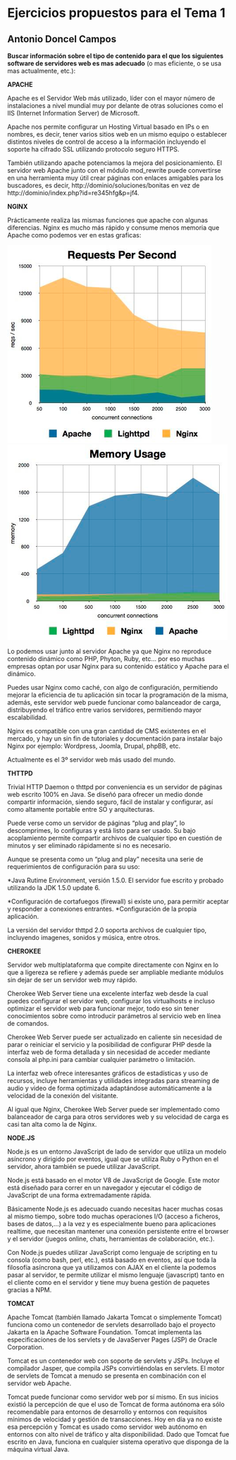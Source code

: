 Ejercicios propuestos para el Tema 1
====================================
Antonio Doncel Campos
------------------------------------

**Buscar información sobre el tipo de contenido para el que los siguientes software de servidores web es mas adecuado**
(o mas eficiente, o se usa mas actualmente, etc.):

**APACHE**

Apache es el Servidor Web más utilizado, líder con el mayor número de instalaciones a nivel mundial muy por delante de otras soluciones como el IIS (Internet Information Server) de Microsoft.

Apache nos permite configurar un Hosting Virtual basado en IPs o en nombres, es decir, tener varios sitios web en un mismo equipo o establecer distintos niveles de control de acceso a la información incluyendo el soporte ha cifrado SSL utilizando protocolo seguro HTTPS.

También utilizando apache potenciamos la mejora del posicionamiento. El servidor web Apache junto con el módulo mod_rewrite puede convertirse en una herramienta muy útil crear páginas con enlaces amigables para los buscadores, es decir, http://dominio/soluciones/bonitas en vez de http://dominio/index.php?id=re345hfg&p=jf4.

**NGINX**

Prácticamente realiza las mismas funciones que apache con algunas diferencias.
Nginx es mucho más rápido y consume menos memoria que Apache como podemos ver en estas graficas:

<div>
	<img src="request_per_second.bmp">
	<img src="memory_usage.bmp">
</div>

Lo podemos usar junto al servidor Apache ya que Nginx no reproduce contenido dinámico como PHP, Phyton, Ruby, etc… por eso muchas empresas optan por usar Nginx para su contenido estático y Apache para el dinámico.

Puedes usar Nginx como caché, con algo de configuración, permitiendo mejorar la eficiencia de tu aplicación sin tocar la programación de la misma, además, este servidor web puede funcionar como balanceador de carga, distribuyendo el tráfico entre varios servidores, permitiendo mayor escalabilidad.

Nginx es compatible con una gran cantidad de CMS existentes en el mercado, y hay un sin fin de tutoriales y documentación para instalar bajo Nginx por ejemplo: Wordpress, Joomla, Drupal, phpBB, etc.

Actualmente es el 3º servidor web más usado del mundo.

**THTTPD**

Trivial HTTP Daemon o thttpd por conveniencia es un servidor de páginas web escrito 100% en Java. Se diseñó para ofrecer un medio donde compartir información, siendo seguro, fácil de instalar y configurar, así como altamente portable entre SO y arquitecturas.

Puede verse como un servidor de páginas “plug and play”, lo descomprimes, lo configuras y está listo para ser usado. Su bajo acoplamiento permite compartir archivos de cualquier tipo en cuestión de minutos y ser eliminado rápidamente si no es necesario.

Aunque se presenta como un “plug and play” necesita una serie de requerimientos de configuración para su uso:

*Java Rutime Environment, versión 1.5.0. El servidor fue escrito y probado utilizando la JDK 1.5.0 update 6.

*Configuración de cortafuegos (firewall) si existe uno, para permitir aceptar y responder a conexiones entrantes.
*Configuración de la propia aplicación.

La versión del servidor thttpd 2.0 soporta archivos de cualquier tipo, incluyendo imagenes, sonidos y música, entre otros.

**CHEROKEE**

Servidor web multiplataforma que compite directamente con Nginx en lo que a ligereza se refiere y además puede ser ampliable mediante módulos sin dejar de ser un servidor web muy rápido.

Cherokee Web Server tiene una excelente interfaz web desde la cual puedes configurar el servidor web, configurar los virtualhosts e incluso optimizar el servidor web para funcionar mejor, todo eso sin tener conocimientos sobre como introducir parámetros al servicio web en línea de comandos.

Cherokee Web Server puede ser actualizado en caliente sin necesidad de parar o reiniciar el servicio y la posibilidad de configurar PHP desde la interfaz web de forma detallada y sin necesidad de acceder mediante consola al php.ini para cambiar cualquier parámetro o limitación.

La interfaz web ofrece interesantes gráficos de estadísticas y uso de recursos, incluye herramientas y utilidades integradas para streaming de audio y video de forma optimizada adaptándose automáticamente a la velocidad de la conexión del visitante.

Al igual que Nginx, Cherokee Web Server puede ser implementado como balanceador de carga para otros servidores web y su velocidad de carga es casi tan alta como la de Nginx.

**NODE.JS**

Node.js es un entorno JavaScript de lado de servidor que utiliza un modelo asíncrono y dirigido por eventos, igual que se utiliza Ruby o Python en el servidor, ahora también se puede utilizar JavaScript.

Node.js está basado en el motor V8 de JavaScript de Google. Este motor está diseñado para correr en un navegador y ejecutar el código de JavaScript de una forma extremadamente rápida.

Básicamente Node.js es adecuado cuando necesitas hacer muchas cosas al mismo tiempo, sobre todo muchas operaciones I/O (acceso a ficheros, bases de datos,…) a la vez y es especialmente bueno para aplicaciones realtime, que necesitan mantener una conexión persistente entre el browser y el servidor (juegos online, chats, herramientas de colaboración, etc.).

Con Node.js puedes utilizar JavaScript como lenguaje de scripting en tu consola (como bash, perl, etc.), está basado en eventos, así que toda la filosofía asíncrona que ya utilizamos con AJAX en el cliente la podemos pasar al servidor, te permite utilizar el mismo lenguaje (javascript) tanto en el cliente como en el servidor y tiene muy buena gestión de paquetes gracias a NPM.

**TOMCAT**

Apache Tomcat (también llamado Jakarta Tomcat o simplemente Tomcat) funciona como un contenedor de servlets desarrollado bajo el proyecto Jakarta en la Apache Software Foundation. Tomcat implementa las especificaciones de los servlets y de JavaServer Pages (JSP) de Oracle Corporation.

Tomcat es un contenedor web con soporte de servlets y JSPs. Incluye el compilador Jasper, que compila JSPs convirtiéndolas en servlets. El motor de servlets de Tomcat a menudo se presenta en combinación con el servidor web Apache.

Tomcat puede funcionar como servidor web por sí mismo. En sus inicios existió la percepción de que el uso de Tomcat de forma autónoma era sólo recomendable para entornos de desarrollo y entornos con requisitos mínimos de velocidad y gestión de transacciones. Hoy en día ya no existe esa percepción y Tomcat es usado como servidor web autónomo en entornos con alto nivel de tráfico y alta disponibilidad. Dado que Tomcat fue escrito en Java, funciona en cualquier sistema operativo que disponga de la máquina virtual Java.